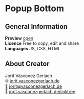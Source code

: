 # Popup Bottom

## General Information
**Preview** [open](http://jorit.vasconezgerlach.de/host/github/popup-bottom/)\
**Licence** Free to copy, edit and share\
**Languages** JS, CSS, HTML

## About Creator
Jorit Vásconez Gerlach\
🌐 [jorit.vasconezgerlach.de](https://jorit.vasconezgerlach.de)\
📧 [jorit@vasconezgerlach.de](mailto:jorit@vasconezgerlach.de)\
🔗 [jorit.vasconezgerlach.de/linktree](https://jorit.vasconezgerlach.de/linktree)
